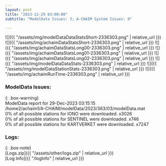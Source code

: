 ```yaml
---
layout: post
title: "2023-12-29 03:00:00"
subtitle: "ModelData Issues: 3; A-CHAIM System Issues: 0"

---
```


![]({{ "/assets/img/modelDataDataStatsShort-2336303.png" | relative_url }})
![]({{ "/assets/img/achaimDataStatsShort-2336303.png" | relative_url }})
![]({{ "/assets/img/achaimDataStatsLong00-2336303.png" | relative_url }})
![]({{ "/assets/img/achaimDataStatsLong01-2336303.png" | relative_url }})
![]({{ "/assets/img/achaimDataStatsLong02-2336303.png" | relative_url }})
![]({{ "/assets/img/modelDataDataStats-2336303.png" | relative_url }})
![]({{ "/assets/img/modelDataStationStats-2336303.png" | relative_url }})
![]({{ "/assets/img/achaimRunTime-2336303.png" | relative_url }})


### ModelData Issues:  
  
{: .box-warning}  
 ModelData report for 29-Dec-2023 03:15:15   
 /home2/achaim1/A-CHAIM/modelData/2023/363/03/modelData.mat   
 0% of all possible stations for IONO were downloaded. x3026   
 0% of all possible stations for SENTINEL were downloaded. x746   
 0% of all possible stations for KARTVERKET were downloaded. x7247   
  


### Logs:  
  
{: .box-note}  
[Logs.zip]({{ "/assets/other/logs.zip" | relative_url }})  
[Log Info]({{ "/logInfo" | relative_url }})  
